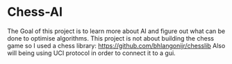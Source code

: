 # Chess-AI
The Goal of this project is to learn more about AI and figure out what can be done to optimise algorithms.
This project is not about building the chess game so I used a chess library: https://github.com/bhlangonijr/chesslib
Also will being using UCI protocol in order to connect it to a gui.

